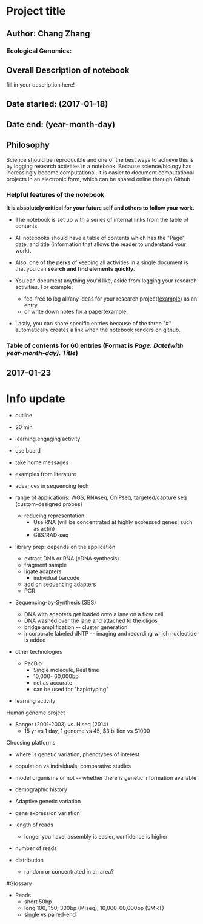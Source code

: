 # Project title    

## Author: Chang Zhang 
    
### Ecological Genomics:   

## Overall Description of notebook      

fill in your description here!


## Date started: (2017-01-18)   
## Date end:   (year-month-day)    

## Philosophy   
Science should be reproducible and one of the best ways to achieve this is by logging research activities in a notebook. Because science/biology has increasingly become computational, it is easier to document computational projects in an electronic form, which can be shared online through Github.    

### Helpful features of the notebook     

**It is absolutely critical for your future self and others to follow your work.**     

* The notebook is set up with a series of internal links from the table of contents.    
* All notebooks should have a table of contents which has the "Page", date, and title (information that allows the reader to understand your work).     
* Also, one of the perks of keeping all activities in a single document is that you can **search and find elements quickly**.     
* You can document anything you'd like, aside from logging your research activities. For example:
	* feel free to log all/any ideas for your research project([example](https://github.com/adnguyen/Notebooks_and_Protocols/blob/master/2016_notebook.md#page-39-2016-06-13-post-doc-project-idea-assessing-current-impacts-of-climate-change-in-natural-populations)) as an entry,     
	* or write down notes for a paper([example](https://github.com/adnguyen/Notebooks_and_Protocols/blob/master/2016_notebook.md#id-section36).      

* Lastly, you can share specific entries because of the three "#" automatically creates a link when the notebook renders on github.      


### Table of contents for 60 entries (Format is *Page: Date(with year-month-day). Title*)

## 2017-01-23

# Info update
* outline
* 20 min
* learning.engaging activity
* use board 
* take home messages
* examples from literature

* advances in sequencing tech
* range of applications: WGS, RNAseq, ChIPseq, targeted/capture seq (custom-designed probes)
	* reducing representation:
		* Use RNA (will be concentrated at highly expressed genes, such as actin)
		* GBS/RAD-seq
* library prep: depends on the application
	* extract DNA or RNA (cDNA synthesis)
	* fragment sample
	* ligate adapters
		* individual barcode
	* add on sequencing adapters
	* PCR
* Sequencing-by-Synthesis (SBS)
	* DNA with adapters get loaded onto a lane on a flow cell
	* DNA washed over the lane and attached to the oligos
	* bridge amplification -- cluster generation
	* incorporate labeled dNTP -- imaging and recording which nucleotide is added
* other technologies
	* PacBio
		* Single molecule, Real time
		* 10,000- 60,000bp
		* not as accurate
		* can be used for "haplotyping"
* learning activity

Human genome project 
* Sanger (2001-2003) vs. Hiseq (2014)
	* 15 yr vs 1 day, 1 genome vs 45, $3 billion vs $1000

Choosing platforms:
* where is genetic variation, phenotypes of interest
* population vs individuals, comparative studies
* model organisms or not -- whether there is genetic information available
* demographic history
* Adaptive genetic variation
* gene expression variation

* length of reads
	* longer you have, assembly is easier, confidence is higher
* number of reads
* distribution
	* random or concentrated in an area?

#Glossary
* Reads
	* short 50bp
	* long 100, 150, 300bp (Miseq), 10,000-60,000bp (SMRT)
	* single vs paired-end	
	

  